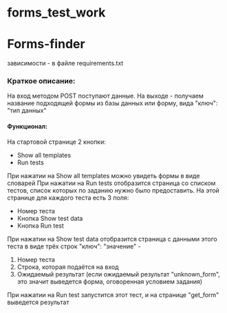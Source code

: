 # forms_test_work
<h1>Forms-finder</h1>

<p>зависимости - в файле requirements.txt</p>

<h3>Краткое описание:</h2>
<p>На вход методом POST поступают данные.
На выходе - получаем название подходящей формы из базы данных 
или форму, вида "ключ": "тип данных"</p>

<h4>Функционал:</h4>

<div>
На стартовой странице 2 кнопки:
<ul>
<li>Show all templates</li>
<li>Run tests</li>
</ul>
При нажатии на Show all templates можно увидеть формы 
в виде словарей
При нажатии на Run tests отобразится страница со списком тестов, 
список которых по заданию нужно было предоставить.
На этой странице для каждого теста есть 3 поля:
<ul>
<li>Номер теста</li>
<li>Кнопка Show test data</li>
<li>Кнопка Run test</li>
</ul>
При нажатии на Show test data отобразится страница с данными 
этого теста в виде трёх строк "ключ": "значение" -
<ol>
<li>Номер теста</li>
<li>Строка, которая подаётся на вход</li>
<li>Ожидаемый результат (если ожидаемый результат 
"unknown_form", это значит выведется форма, 
оговоренная условием задания)</li>
</ol>
При нажатии на Run test запустится этот тест, и на странице "get_form" 
выведется результат
</div>
